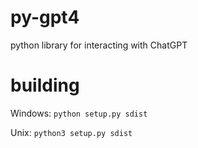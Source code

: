 # py-gpt4
python library for interacting with ChatGPT

# building

Windows: `python setup.py sdist`

Unix: `python3 setup.py sdist`
